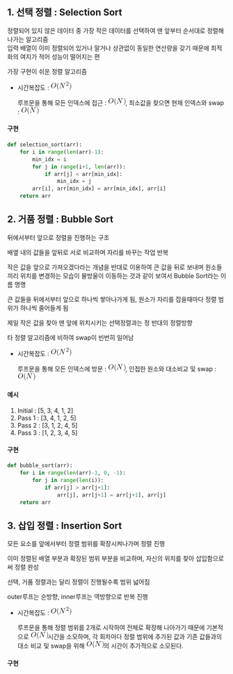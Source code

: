 ## 1. 선택 정렬 : Selection Sort

정렬되어 있지 않은 데이터 중 가장 작은 데이터를 선택하여 맨 앞부터 순서대로 정렬해 나가는 알고리즘<br>입력 배열이 이미 정렬되어 있거나 말거나 상관없이 동일한 연산량을 갖기 때문에 최적화의 여지가 적어 성능이 떨어지는 편<br>

가장 구현이 쉬운 정렬 알고리즘

* 시간복잡도 :  ![figure1](./img/figure1.gif)

  루프문을 통해 모든 인덱스에 접근 : ![figure2](./img/figure2.gif), 최소값을 찾으면 현재 인덱스와 swap : ![figure2](./img/figure2.gif)

#### 구현

~~~python
def selection_sort(arr):
    for i in range(len(arr)-1):
        min_idx = i
        for j in range(i+1, len(arr)):
            if arr[j] < arr[min_idx]:
                min_idx = j
        arr[i], arr[min_idx] = arr[min_idx], arr[i]
    return arr
~~~



## 2. 거품 정렬 : Bubble Sort

뒤에서부터 앞으로 정렬을 진행하는 구조<br>

배옆 내의 값들을 앞뒤로 서로 비교하며 자리를 바꾸는 작업 반복<br>

작은 값을 앞으로 가져오겠다라는 개념을 반대로 이용하여 큰 값을 뒤로 보내며 원소들끼리 위치를 변경하는 모습이 물방울이 이동하는 것과 같이 보여서 Bubble Sort라는 이름 명명<br>

큰 값들을 뒤에서부터 앞으로 하나씩 쌓아나가게 됨, 원소가 자리를 잡을때마다 정렬 범위가 하나씩 줄어들게 됨<br>

제일 작은 값을 찾아 맨 앞에 위치시키는 선택정렬과는 정 반대의 정렬방향<br>

타 정렬 알고리즘에 비하여 swap이 빈번히 일어남

* 시간복잡도 : ![figure1](./img/figure1.gif)

  루프문을 통해 모든 인덱스에 방문 : ![figure2](./img/figure2.gif), 인접한 원소와 대소비교 및 swap : ![figure2](./img/figure2.gif)

#### 예시

1. Initial : [5, 3, 4, 1, 2]
2. Pass 1 : [3, 4, 1, 2, 5]
3. Pass 2 : [3, 1, 2, 4, 5]
4. Pass 3 : [1, 2, 3, 4, 5]

#### 구현

~~~python
def bubble_sort(arr):
    for i in range(len(arr)-1, 0, -1):
        for j in range(len(i)):
            if arr[j] > arr[j+1]:
                arr[j], arr[j+1] = arr[j+1], arr[j]
    return arr
~~~



## 3. 삽입 정렬 : Insertion Sort

모든 요소를 앞에서부터 정렬 범위를 확장시켜나가며 정렬 진행

이미 정렬된 배열 부분과 확장된 범위 부분을 비교하며, 자신의 위치를 찾아 삽입함으로써 정렬 완성

선택, 거품 정렬과는 달리 정렬이 진행될수록 범위 넓어짐

outer루프는 순방향, inner루프는 역방향으로 반복 진행

* 시간복잡도 : ![figure1](./img/figure1.gif)

  루프문을 통해 정렬 범위를 2개로 시작하여 전체로 확장해 나아가기 때문에 기본적으로 ![figure2](./img/figure2.gif)시간을 소모하며, 각 회차마다 정렬 범위에 추가된 값과 기존 값들과의 대소 비교 및 swap을 위해 ![figure2](./img/figure2.gif)의 시간이 추가적으로 소모된다.

#### 구현

~~~
~~~

